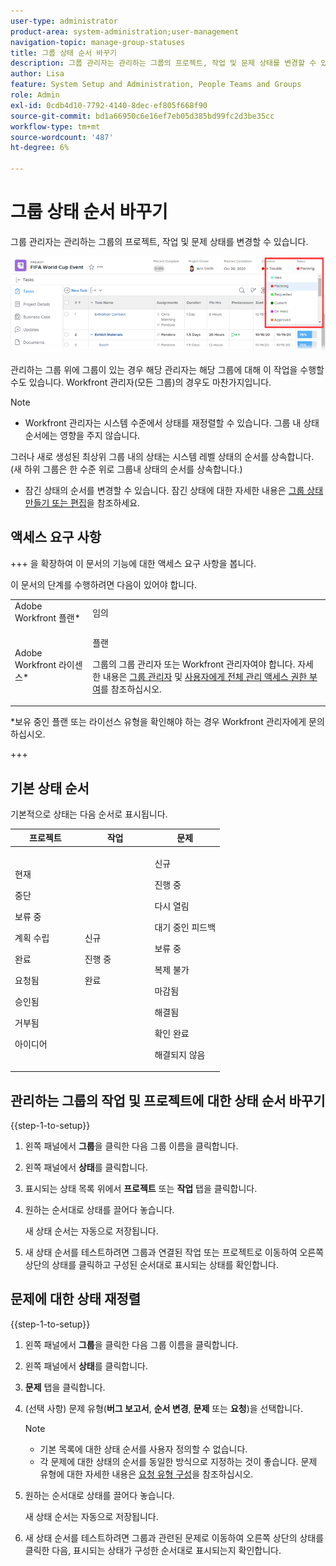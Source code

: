 ```yaml
---
user-type: administrator
product-area: system-administration;user-management
navigation-topic: manage-group-statuses
title: 그룹 상태 순서 바꾸기
description: 그룹 관리자는 관리하는 그룹의 프로젝트, 작업 및 문제 상태를 변경할 수 있습니다.
author: Lisa
feature: System Setup and Administration, People Teams and Groups
role: Admin
exl-id: 0cdb4d10-7792-4140-8dec-ef805f668f90
source-git-commit: bd1a66950c6e16ef7eb05d385bd99fc2d3be35cc
workflow-type: tm+mt
source-wordcount: '487'
ht-degree: 6%

---
```


# 그룹 상태 순서 바꾸기

그룹 관리자는 관리하는 그룹의 프로젝트, 작업 및 문제 상태를 변경할 수 있습니다.

<!--
The system version of this snippet mentions a single group because a sysadmin call also reorder statuses there. Group admin version of this article is still needed.
-->

![](assets/statuses.png)

관리하는 그룹 위에 그룹이 있는 경우 해당 관리자는 해당 그룹에 대해 이 작업을 수행할 수도 있습니다. Workfront 관리자(모든 그룹)의 경우도 마찬가지입니다.

>[!NOTE]
>
>* Workfront 관리자는 시스템 수준에서 상태를 재정렬할 수 있습니다. 그룹 내 상태 순서에는 영향을 주지 않습니다.
>
>  그러나 새로 생성된 최상위 그룹 내의 상태는 시스템 레벨 상태의 순서를 상속합니다. (새 하위 그룹은 한 수준 위로 그룹내 상태의 순서를 상속합니다.)
>
>* 잠긴 상태의 순서를 변경할 수 있습니다. 잠긴 상태에 대한 자세한 내용은 [그룹 상태 만들기 또는 편집](../../../administration-and-setup/manage-groups/manage-group-statuses/create-or-edit-a-group-status.md)을 참조하세요.
>

## 액세스 요구 사항

+++ 을 확장하여 이 문서의 기능에 대한 액세스 요구 사항을 봅니다.

이 문서의 단계를 수행하려면 다음이 있어야 합니다.

<table style="table-layout:auto"> 
 <col> 
 <col> 
 <tbody> 
  <tr> 
   <td role="rowheader">Adobe Workfront 플랜* </td> 
   <td>임의</td> 
  </tr> 
  <tr data-mc-conditions="SnippetConditions-wf-groups.groups"> 
   <td role="rowheader">Adobe Workfront 라이센스*</td> 
   <td> <p>플랜 </p> <p>그룹의 그룹 관리자 또는 Workfront 관리자여야 합니다. 자세한 내용은 <a href="../../../administration-and-setup/manage-groups/group-roles/group-administrators.md" class="MCXref xref">그룹 관리자</a> 및 <a href="../../../administration-and-setup/add-users/configure-and-grant-access/grant-a-user-full-administrative-access.md" class="MCXref xref">사용자에게 전체 관리 액세스 권한 부여</a>를 참조하십시오.</p> </td> 
  </tr> 
 </tbody> 
</table>

&#42;보유 중인 플랜 또는 라이선스 유형을 확인해야 하는 경우 Workfront 관리자에게 문의하십시오.

+++

## 기본 상태 순서

기본적으로 상태는 다음 순서로 표시됩니다.

<table style="table-layout:auto"> 
 <col> 
 <col> 
 <col> 
 <thead> 
  <tr> 
   <th width="33.33%">프로젝트</th> 
   <th width="33.33%">작업</th> 
   <th width="33.33%">문제</th> 
  </tr> 
 </thead> 
 <tbody> 
  <tr> 
   <td> 
     <p>현재</p> 
     <p>중단</p> 
     <p> 보류 중 </p> 
     <p> 계획 수립 </p> 
     <p> 완료 </p> 
     <p> 요청됨 </p> 
     <p> 승인됨 </p> 
     <p> 거부됨 </p> 
     <p> 아이디어 </p> 
   </td> 
   <td> 
     <p>신규</p> 
     <p>진행 중</p> 
     <p>완료</p> 
   </td> 
   <td> 
     <p>신규</p> 
     <p>진행 중</p> 
     <p>다시 열림</p> 
     <p>대기 중인 피드백</p> 
     <p>보류 중</p> 
     <p>복제 불가</p> 
     <p>마감됨</p> 
     <p>해결됨</p> 
     <p>확인 완료</p> 
     <p>해결되지 않음</p> 
   </td> 
  </tr> 
 </tbody> 
</table>

## 관리하는 그룹의 작업 및 프로젝트에 대한 상태 순서 바꾸기

{{step-1-to-setup}}

1. 왼쪽 패널에서 **그룹**&#x200B;을 클릭한 다음 그룹 이름을 클릭합니다.
1. 왼쪽 패널에서 **상태**&#x200B;를 클릭합니다.
1. 표시되는 상태 목록 위에서 **프로젝트** 또는 **작업** 탭을 클릭합니다.

1. 원하는 순서대로 상태를 끌어다 놓습니다.

   새 상태 순서는 자동으로 저장됩니다.

1. 새 상태 순서를 테스트하려면 그룹과 연결된 작업 또는 프로젝트로 이동하여 오른쪽 상단의 상태를 클릭하고 구성된 순서대로 표시되는 상태를 확인합니다.

## 문제에 대한 상태 재정렬

{{step-1-to-setup}}

1. 왼쪽 패널에서 **그룹**&#x200B;을 클릭한 다음 그룹 이름을 클릭합니다.
1. 왼쪽 패널에서 **상태**&#x200B;를 클릭합니다.
1. **문제** 탭을 클릭합니다.
1. (선택 사항) 문제 유형(**버그 보고서**, **순서 변경**, **문제** 또는 **요청**)을 선택합니다.

   >[!NOTE]
   >
   >* 기본 목록에 대한 상태 순서를 사용자 정의할 수 없습니다.
   >* 각 문제에 대한 상태의 순서를 동일한 방식으로 지정하는 것이 좋습니다. 문제 유형에 대한 자세한 내용은 [요청 유형 구성](../../../administration-and-setup/set-up-workfront/configure-system-defaults/configure-request-types.md)을 참조하십시오.

1. 원하는 순서대로 상태를 끌어다 놓습니다.

   새 상태 순서는 자동으로 저장됩니다.

1. 새 상태 순서를 테스트하려면 그룹과 관련된 문제로 이동하여 오른쪽 상단의 상태를 클릭한 다음, 표시되는 상태가 구성한 순서대로 표시되는지 확인합니다.
